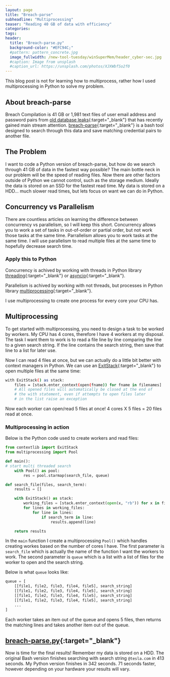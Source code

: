 ```yaml
---
layout: page
title: "Breach-parse"
subheadline: "Multiprocessing"
teaser: "Reading 40 GB of data with efficiency"
categories:
tags:
header:
  title: "Breach-parse.py"
  background-color: "#EFC94C;"
  #pattern: pattern_concrete.jpg
  image_fullwidth: /new-tool-tuesday/winSuperMem/header_cyber-sec.jpg
  #caption: Image from unsplash
  #caption_url: https://unsplash.com/photos/XJXWbfSo2f0
---
```


This blog post is not for learning how to multiprocess, rather how I used multiprocessing in Python to solve my problem.

## About breach-parse

Breach Compilation is 41 GB or 1,981 text files of user email address and password pairs from [old database leaks](https://www.google.com/search?q=%22breach+compilation%22&client=firefox-b-1-e&biw=1600&bih=803&tbm=nws&sxsrf=ALiCzsa-Ev3gWNGs7t9eqYFR3a_02uiiTQ%3A1661707951077&ei=r6YLY7aUBKKrqtsPsJmywAg&ved=0ahUKEwj2p5PBiOr5AhWilWoFHbCMDIgQ4dUDCAw&uact=5&oq=%22breach+compilation%22&gs_lcp=Cgxnd3Mtd2l6LW5ld3MQAzIECAAQQzIECAAQQzIECAAQQzIGCAAQHhAHMgYIABAeEAcyBggAEB4QBzIGCAAQHhAHMgYIABAeEAcyBggAEB4QBzIGCAAQHhAHOgUIABCABDoFCAAQhgM6BggAEB4QFlDdBVjDFmCiGGgAcAB4AIABUIgB0gGSAQEzmAEAoAEBwAEB&sclient=gws-wiz-news){:target="_blank"} that has recently gained main stream attention. [breach-parse](https://github.com/hmaverickadams/breach-parse){:target="_blank"} is a bash tool designed to search through this data and save matching credential pairs to another file.

## The Problem

I want to code a Python version of breach-parse, but how do we search through 41 GB of data in the fastest way possible? The main bottle neck in our problem will be the speed of reading files. Now there are other factors outside of Python we cannot control, such as the storage medium. Ideally the data is stored on an SSD for the fastest read time. My data is stored on a HDD… much slower read times, but lets focus on want we can do in Python.

## Concurrency vs Parallelism

There are countless articles on learning the difference between concurrency vs parallelism, so I will keep this short. Concurrency allows you to work a set of tasks in out-of-order or partial order, but not work those tasks at the same time. Parrallelism allows you to work tasks at the same time. I will use parallelism to read multiple files at the same time to hopefully decrease search time.

### Apply this to Python

Concurrency is achived by working with threads in Python library [threading](https://docs.python.org/3/library/threading.html){:target="_blank"} or [asyncio](https://docs.python.org/3/library/asyncio.html){:target="_blank"}.

Parallelism is achived by working with not threads, but processes in Python library [multiprocessing](https://docs.python.org/3/library/multiprocessing.html){:target="_blank"}.

I use multiprocessing to create one process for every core your CPU has.

## Multiprocessing

To get started with multiprocessing, you need to design a task to be worked by workers. My CPU has 4 cores, therefore I have 4 workers at my disposal. The task I want them to work is to read a file line by line comparing the line to a given search string. If the line contains the search string, then save that line to a list for later use.

Now I can read 4 files at once, but we can actually do a little bit better with context managers in Python. We can use an [ExitStack](https://docs.python.org/3/library/contextlib.html#contextlib.ExitStack){:target="_blank"} to open multiple files at the same time:

```bash
with ExitStack() as stack:
    files = [stack.enter_context(open(fname)) for fname in filenames]
    # All opened files will automatically be closed at the end of
    # the with statement, even if attempts to open files later
    # in the list raise an exception
```

Now each worker can open/read 5 files at once! 4 cores X 5 files = 20 files read at once.

### Multiprocessing in action

Below is the Python code used to create workers and read files:

```python
from contextlib import ExitStack
from multiprocessing import Pool

def main():
# start multi threaded search
    with Pool() as pool:
        res = pool.starmap(search_file, queue)

def search_file(files, search_term):
    results = []

    with ExitStack() as stack:
        working_files = [stack.enter_context(open(x, "rb")) for x in files]
        for lines in working_files:
            for line in lines:
                if search_term in line:
                    results.append(line)

    return results
```

In the `main` function I create a multiprocessing `Pool()` which handles creating workes based on the number of cores I have. The first parameter is `search_file` which is actually the name of the function I want the workers to work. The second parameter is `queue` which is a list with a list of files for the worker to open and the search string.

Below is what `queue` looks like:

```python
queue = [
	[[file1, file2, file3, file4, file5], search_string]
	[[file1, file2, file3, file4, file5], search_string]
	[[file1, file2, file3, file4, file5], search_string]
	[[file1, file2, file3, file4, file5], search_string]
	...
]
```

Each worker takes an item out of the queue and opens 5 files, then returns the matching lines and takes another item out of the queue.

## [breach-parse.py](https://github.com/adamcysec/breach-parse){:target="_blank"}

Now is time for the final results! Remember my data is stored on a HDD. The original Bash version finishes searching with search string `@tesla.com` in 413 seconds. My Python version finishes in 342 seconds. 71 seconds faster, however depending on your hardware your results will vary.

